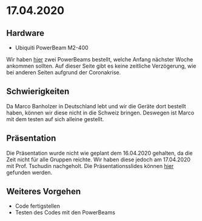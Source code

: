 # 17.04.2020

## Hardware

* Ubiquiti PowerBeam M2-400

Wir haben [hier](https://www.wifi-shop24.com/ubiquiti-pbe-m2-400-cpe-powerbeam-m2-400) zwei PowerBeams bestellt, welche Anfang nächster Woche ankommen sollten. 
Auf dieser Seite gibt es keine zeitliche Verzögerung, wie bei anderen Seiten aufgrund der Coronakrise.

## Schwierigkeiten

Da Marco Banholzer in Deutschland lebt und wir die Geräte dort bestellt haben, können wir diese nicht in die Schweiz bringen.
Deswegen ist Marco mit dem testen auf sich alleine gestellt.

## Präsentation

Die Präsentation wurde nicht wie geplant dem 16.04.2020 gehalten, da die Zeit nicht für alle Gruppen reichte. Wir haben diese jedoch am 17.04.2020 mit Prof. Tschudin nachgeholt.
Die Präsentationsslides können [hier](https://github.com/cn-uofbasel/BACnet/blob/master/groups/06-longFi/MS1_IAS.pptx) gefunden werden.

## Weiteres Vorgehen

* Code fertigstellen
* Testen des Codes mit den PowerBeams


 